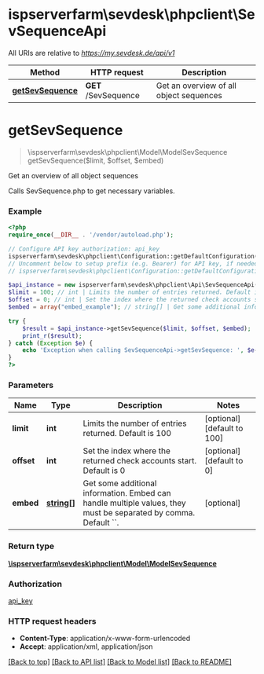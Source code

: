 # ispserverfarm\sevdesk\phpclient\SevSequenceApi

All URIs are relative to *https://my.sevdesk.de/api/v1*

Method | HTTP request | Description
------------- | ------------- | -------------
[**getSevSequence**](SevSequenceApi.md#getSevSequence) | **GET** /SevSequence | Get an overview of all object sequences


# **getSevSequence**
> \ispserverfarm\sevdesk\phpclient\Model\ModelSevSequence getSevSequence($limit, $offset, $embed)

Get an overview of all object sequences

Calls SevSequence.php to get necessary variables.

### Example
```php
<?php
require_once(__DIR__ . '/vendor/autoload.php');

// Configure API key authorization: api_key
ispserverfarm\sevdesk\phpclient\Configuration::getDefaultConfiguration()->setApiKey('token', 'YOUR_API_KEY');
// Uncomment below to setup prefix (e.g. Bearer) for API key, if needed
// ispserverfarm\sevdesk\phpclient\Configuration::getDefaultConfiguration()->setApiKeyPrefix('token', 'Bearer');

$api_instance = new ispserverfarm\sevdesk\phpclient\Api\SevSequenceApi();
$limit = 100; // int | Limits the number of entries returned. Default is 100
$offset = 0; // int | Set the index where the returned check accounts start. Default is 0
$embed = array("embed_example"); // string[] | Get some additional information. Embed can handle multiple values, they must be separated by comma. Default ``.

try {
    $result = $api_instance->getSevSequence($limit, $offset, $embed);
    print_r($result);
} catch (Exception $e) {
    echo 'Exception when calling SevSequenceApi->getSevSequence: ', $e->getMessage(), PHP_EOL;
}
?>
```

### Parameters

Name | Type | Description  | Notes
------------- | ------------- | ------------- | -------------
 **limit** | **int**| Limits the number of entries returned. Default is 100 | [optional] [default to 100]
 **offset** | **int**| Set the index where the returned check accounts start. Default is 0 | [optional] [default to 0]
 **embed** | [**string[]**](../Model/string.md)| Get some additional information. Embed can handle multiple values, they must be separated by comma. Default &#x60;&#x60;. | [optional]

### Return type

[**\ispserverfarm\sevdesk\phpclient\Model\ModelSevSequence**](../Model/ModelSevSequence.md)

### Authorization

[api_key](../../README.md#api_key)

### HTTP request headers

 - **Content-Type**: application/x-www-form-urlencoded
 - **Accept**: application/xml, application/json

[[Back to top]](#) [[Back to API list]](../../README.md#documentation-for-api-endpoints) [[Back to Model list]](../../README.md#documentation-for-models) [[Back to README]](../../README.md)

